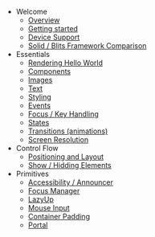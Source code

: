 - Welcome
  - [Overview](/intro/intro.md)
  - [Getting started](/intro/getting_started.md)
  - [Device Support](/intro/device_support.md)
  - [Solid / Blits Framework Comparison](/intro/solidvsblits.md)
- Essentials
  - [Rendering Hello World](/essentials/render.md)
  - [Components](/essentials/components.md)
  - [Images](/essentials/images.md)
  - [Text](/essentials/text.md)
  - [Styling](/essentials/styling.md)
  - [Events](/essentials/events.md)
  - [Focus / Key Handling](/essentials/focus.md)
  - [States](/essentials/states.md)
  - [Transitions (animations)](/essentials/transitions.md)
  - [Screen Resolution](/essentials/screen_resolution.md)
- Control Flow
  - [Positioning and Layout](/flow/layout.md)
  - [Show / Hidding Elements](/flow/show_hide.md)
- Primitives
  - [Accessibility / Announcer](/primitives/a11y.md)
  - [Focus Manager](/primitives/useFocusManager.md)
  - [LazyUp](/primitives/lazyUp.md)
  - [Mouse Input](/primitives/useMouse.md)
  - [Container Padding](/primitives/withPadding.md)
  - [Portal](/primitives/portal.md)
